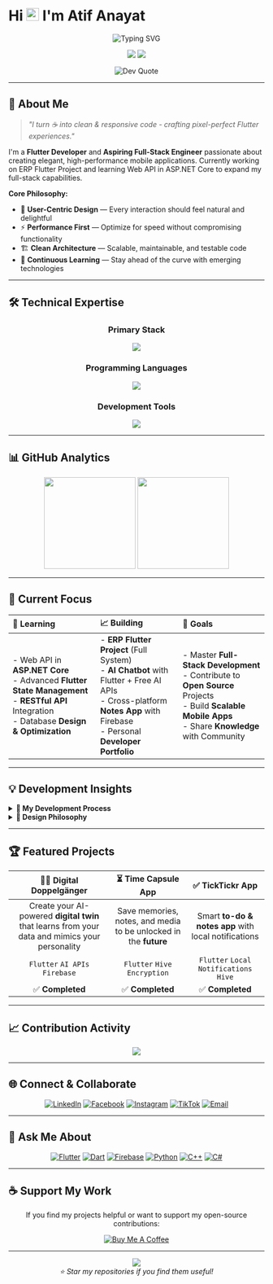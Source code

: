 <!-- GitHub Profile README for Atif Anayat -->

# Hi <img src="https://media.giphy.com/media/hvRJCLFzcasrR4ia7z/giphy.gif" width="25px" height="25px"> I'm Atif Anayat

<div align="center">
  <img src="https://readme-typing-svg.demolab.com?font=JetBrains+Mono&size=22&duration=3000&pause=1000&color=FFD700&center=true&vCenter=true&width=435&lines=Flutter+Developer;UI%2FUX+Designer;Firebase+Specialist;Clean+Code+Advocate" alt="Typing SVG" />
</div>

<p align="center">
  <img src="https://komarev.com/ghpvc/?username=atifanayat&label=Profile%20Views&color=FFD700&style=flat-square" />
  <img src="https://img.shields.io/github/followers/atifanayat?label=Followers&style=flat-square&color=FFD700&labelColor=000000" />
</p>

<p align="center">
  <img src="https://quotes-github-readme.vercel.app/api?type=horizontal&border=true&quoteColor=FFD700&authorColor=FFFFFF&backgroundColor=000000&symbolColor=FFD700" alt="Dev Quote" />
</p>

---

## 🧠 About Me

> *"I turn ☕ into clean & responsive code - crafting pixel-perfect Flutter experiences."*

I'm a **Flutter Developer** and **Aspiring Full-Stack Engineer** passionate about creating elegant, high-performance mobile applications. Currently working on ERP Flutter Project and learning Web API in ASP.NET Core to expand my full-stack capabilities.

**Core Philosophy:**
- 🎯 **User-Centric Design** — Every interaction should feel natural and delightful  
- ⚡ **Performance First** — Optimize for speed without compromising functionality  
- 🏗️ **Clean Architecture** — Scalable, maintainable, and testable code  
- 🔄 **Continuous Learning** — Stay ahead of the curve with emerging technologies  

---

## 🛠️ Technical Expertise

<div align="center">

### **Primary Stack**
<img src="https://skillicons.dev/icons?i=flutter,firebase,react,html,css&theme=light" />

### **Programming Languages**
<img src="https://skillicons.dev/icons?i=dart,python,java,cpp,cs&theme=light" />

### **Development Tools**
<img src="https://skillicons.dev/icons?i=postman,git,github,mysql,figma,vscode,androidstudio&theme=light" />


</div>

---

## 📊 GitHub Analytics

<div align="center">
  <img height="180em" src="https://github-readme-stats.vercel.app/api/top-langs/?username=atifanayat&layout=compact&theme=dark&hide_border=true&bg_color=000000&title_color=FFD700&text_color=FFFFFF" />
  <img height="180em" src="https://github-readme-streak-stats.herokuapp.com/?user=atifanayat&theme=dark&hide_border=true&background=000000&stroke=FFD700&ring=FFD700&fire=FFD700&currStreakLabel=FFFFFF" />
</div>

---

## 🌟 Current Focus

<div align="center">

| 📖 **Learning** | 📈 **Building** | 🚀 **Goals** |
|:---|:---|:---|
| - Web API in **ASP.NET Core** <br> - Advanced **Flutter State Management** <br> - **RESTful API** Integration <br> - Database **Design & Optimization** | - **ERP Flutter Project** (Full System) <br> - **AI Chatbot** with Flutter + Free AI APIs <br> - Cross-platform **Notes App** with Firebase <br> - Personal **Developer Portfolio** | - Master **Full-Stack Development** <br> - Contribute to **Open Source** Projects <br> - Build **Scalable Mobile Apps** <br> - Share **Knowledge** with Community |

</div>


---

## 💡 Development Insights

<details>
<summary><b>🔧 My Development Process</b></summary>

```mermaid
graph LR
    A[Research] --> B[Design]
    B --> C[Prototype]
    C --> D[Develop]
    D --> E[Test]
    E --> F[Deploy]
    F --> G[Iterate]
    G --> A
```

1. **Research** — Understand user needs and market gaps
2. **Design** — Wireframes, UI mockups, and animations
3. **Prototype** — Validate with real user feedback
4. **Develop** — Clean, modular, and testable code
5. **Test** — Manual + automated cross-device testing
6. **Deploy** — Use CI/CD for smooth rollouts
7. **Iterate** — Keep improving with feedback and data

</details>

<details>
<summary><b>🎨 Design Philosophy</b></summary>

* **Minimalism** — Less clutter, more focus
* **Consistency** — Cohesive design system
* **Accessibility** — Everyone deserves a great experience
* **Performance** — Design with speed in mind
* **Emotion** — Let design feel human and engaging

</details>

---

## 🏆 Featured Projects

<div align="center">

| 🧑‍💻 **Digital Doppelgänger** | ⏳ **Time Capsule App** | ✅ **TickTickr App** |
|:---:|:---:|:---:|
| Create your AI-powered **digital twin** that learns from your data and mimics your personality | Save memories, notes, and media to be unlocked in the **future** | Smart **to-do & notes app** with local notifications |
| `Flutter` `AI APIs` `Firebase` | `Flutter` `Hive` `Encryption` | `Flutter` `Local Notifications` `Hive` |
| ✅ **Completed**  |✅ **Completed**  | ✅ **Completed** |

</div>

---

## 📈 Contribution Activity

<div align="center">
  <img src="https://github-readme-activity-graph.vercel.app/graph?username=atifanayat&theme=react-dark&hide_border=true&bg_color=000000&color=FFD700&line=FFD700&point=FFFFFF" />
</div>

---

## 🌐 Connect & Collaborate

<div align="center">

[![LinkedIn](https://img.shields.io/badge/LinkedIn-0077B5?style=for-the-badge&logo=linkedin&logoColor=white&labelColor=1a1a1a)](https://linkedin.com/in/atifanayat)
[![Facebook](https://img.shields.io/badge/Facebook-1877F2?style=for-the-badge&logo=facebook&logoColor=white&labelColor=1a1a1a)](https://www.facebook.com/profile.php?id=100060710821624)
[![Instagram](https://img.shields.io/badge/Instagram-E4405F?style=for-the-badge&logo=instagram&logoColor=white&labelColor=1a1a1a)](https://www.instagram.com/atifanayat_/?igsh=MWQzYzR5MmRqMjZ2OQ%3D%3D#)
[![TikTok](https://img.shields.io/badge/TikTok-000000?style=for-the-badge&logo=tiktok&logoColor=white&labelColor=1a1a1a)](https://www.tiktok.com/@atifanayt?_t=ZS-8zRRnhk3hXr&_r=1)
[![Email](https://img.shields.io/badge/Email-D14836?style=for-the-badge&logo=gmail&logoColor=white&labelColor=1a1a1a)](mailto:atifanayat10@gmail.com)

</div>


---

## 🎯 Ask Me About

<div align="center">

[![Flutter](https://img.shields.io/badge/Flutter-02569B?style=flat-square&logo=flutter&logoColor=white)](https://flutter.dev)
[![Dart](https://img.shields.io/badge/Dart-0175C2?style=flat-square&logo=dart&logoColor=white)](https://dart.dev)
[![Firebase](https://img.shields.io/badge/Firebase-FFCA28?style=flat-square&logo=firebase&logoColor=black)](https://firebase.google.com)
[![Python](https://img.shields.io/badge/Python-3776AB?style=flat-square&logo=python&logoColor=white)](https://python.org)
[![C++](https://img.shields.io/badge/C++-00599C?style=flat-square&logo=cplusplus&logoColor=white)](https://isocpp.org)
[![C#](https://img.shields.io/badge/C%23-239120?style=flat-square&logo=csharp&logoColor=white)](https://docs.microsoft.com/dotnet/csharp)

</div>

---

## ☕ Support My Work

<div align="center">

If you find my projects helpful or want to support my open-source contributions:

[![Buy Me A Coffee](https://img.shields.io/badge/Buy%20Me%20A%20Coffee-FFDD00?style=for-the-badge&logo=buy-me-a-coffee&logoColor=black&labelColor=1a1a1a)](https://buymeacoffee.com/atifanayatw)

</div>

---

<div align="center">
  <img src="https://capsule-render.vercel.app/api?type=waving&height=100&section=footer&color=FFD700&animation=twinkling&fontColor=FFFFFF" />
</div>

<div align="center">
  <i>⭐ Star my repositories if you find them useful!</i>
</div>
